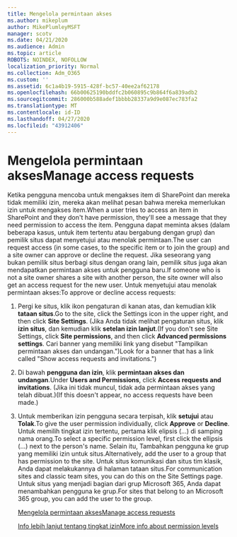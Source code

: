 ```yaml
---
title: Mengelola permintaan akses
ms.author: mikeplum
author: MikePlumleyMSFT
manager: scotv
ms.date: 04/21/2020
ms.audience: Admin
ms.topic: article
ROBOTS: NOINDEX, NOFOLLOW
localization_priority: Normal
ms.collection: Adm_O365
ms.custom: ''
ms.assetid: 6c1a4b19-5915-428f-bc57-40ee2af62178
ms.openlocfilehash: 66b00625190bddfc2b060895c9b864f6a839adb2
ms.sourcegitcommit: 286000b588adef1bbbb28337a9d9e087ec783fa2
ms.translationtype: MT
ms.contentlocale: id-ID
ms.lasthandoff: 04/27/2020
ms.locfileid: "43912406"
---
```

# <a name="manage-access-requests"></a><span data-ttu-id="6a9ea-102">Mengelola permintaan akses</span><span class="sxs-lookup"><span data-stu-id="6a9ea-102">Manage access requests</span></span>

<span data-ttu-id="6a9ea-103">Ketika pengguna mencoba untuk mengakses item di SharePoint dan mereka tidak memiliki izin, mereka akan melihat pesan bahwa mereka memerlukan izin untuk mengakses item.</span><span class="sxs-lookup"><span data-stu-id="6a9ea-103">When a user tries to access an item in SharePoint and they don't have permission, they'll see a message that they need permission to access the item.</span></span> <span data-ttu-id="6a9ea-104">Pengguna dapat meminta akses (dalam beberapa kasus, untuk item tertentu atau bergabung dengan grup) dan pemilik situs dapat menyetujui atau menolak permintaan.</span><span class="sxs-lookup"><span data-stu-id="6a9ea-104">The user can request access (in some cases, to the specific item or to join the group) and a site owner can approve or decline the request.</span></span> <span data-ttu-id="6a9ea-105">Jika seseorang yang bukan pemilik situs berbagi situs dengan orang lain, pemilik situs juga akan mendapatkan permintaan akses untuk pengguna baru.</span><span class="sxs-lookup"><span data-stu-id="6a9ea-105">If someone who is not a site owner shares a site with another person, the site owner will also get an access request for the new user.</span></span> <span data-ttu-id="6a9ea-106">Untuk menyetujui atau menolak permintaan akses:</span><span class="sxs-lookup"><span data-stu-id="6a9ea-106">To approve or decline access requests:</span></span>
  
1. <span data-ttu-id="6a9ea-107">Pergi ke situs, klik ikon pengaturan di kanan atas, dan kemudian klik **tataan situs**.</span><span class="sxs-lookup"><span data-stu-id="6a9ea-107">Go to the site, click the Settings icon in the upper right, and then click **Site Settings**.</span></span> <span data-ttu-id="6a9ea-108">(Jika Anda tidak melihat pengaturan situs, klik **izin situs**, dan kemudian klik **setelan izin lanjut**.</span><span class="sxs-lookup"><span data-stu-id="6a9ea-108">(If you don't see Site Settings, click **Site permissions**, and then click **Advanced permissions settings**.</span></span> <span data-ttu-id="6a9ea-109">Cari banner yang memiliki link yang disebut "Tampilkan permintaan akses dan undangan.")</span><span class="sxs-lookup"><span data-stu-id="6a9ea-109">Look for a banner that has a link called "Show access requests and invitations.")</span></span>
    
2. <span data-ttu-id="6a9ea-110">Di bawah **pengguna dan izin**, klik **permintaan akses dan undangan**.</span><span class="sxs-lookup"><span data-stu-id="6a9ea-110">Under **Users and Permissions**, click **Access requests and invitations**.</span></span> <span data-ttu-id="6a9ea-111">(Jika ini tidak muncul, tidak ada permintaan akses yang telah dibuat.)</span><span class="sxs-lookup"><span data-stu-id="6a9ea-111">(If this doesn't appear, no access requests have been made.)</span></span>
    
3. <span data-ttu-id="6a9ea-112">Untuk memberikan izin pengguna secara terpisah, klik **setujui** atau **Tolak**.</span><span class="sxs-lookup"><span data-stu-id="6a9ea-112">To give the user permission individually, click **Approve** or **Decline**.</span></span> <span data-ttu-id="6a9ea-113">Untuk memilih tingkat izin tertentu, pertama klik elipsis (...) di samping nama orang.</span><span class="sxs-lookup"><span data-stu-id="6a9ea-113">To select a specific permission level, first click the ellipsis (...) next to the person's name.</span></span> <span data-ttu-id="6a9ea-114">Selain itu, Tambahkan pengguna ke grup yang memiliki izin untuk situs.</span><span class="sxs-lookup"><span data-stu-id="6a9ea-114">Alternatively, add the user to a group that has permission to the site.</span></span> <span data-ttu-id="6a9ea-115">Untuk situs komunikasi dan situs tim klasik, Anda dapat melakukannya di halaman tataan situs.</span><span class="sxs-lookup"><span data-stu-id="6a9ea-115">For communication sites and classic team sites, you can do this on the Site Settings page.</span></span> <span data-ttu-id="6a9ea-116">Untuk situs yang menjadi bagian dari grup Microsoft 365, Anda dapat menambahkan pengguna ke grup.</span><span class="sxs-lookup"><span data-stu-id="6a9ea-116">For sites that belong to an Microsoft 365 group, you can add the user to the group.</span></span>
    
    [<span data-ttu-id="6a9ea-117">Mengelola permintaan akses</span><span class="sxs-lookup"><span data-stu-id="6a9ea-117">Manage access requests </span></span>](https://go.microsoft.com/fwlink/?linkid=2008747)
    
    [<span data-ttu-id="6a9ea-118">Info lebih lanjut tentang tingkat izin</span><span class="sxs-lookup"><span data-stu-id="6a9ea-118">More info about permission levels</span></span>](https://go.microsoft.com/fwlink/?linkid=867071)
    

